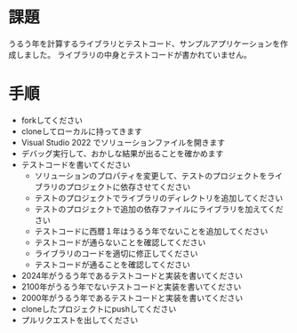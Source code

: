 # 課題

うるう年を計算するライブラリとテストコード、サンプルアプリケーションを作成しました。
ライブラリの中身とテストコードが書かれていません。

# 手順
- forkしてください
- cloneしてローカルに持ってきます
- Visual Studio 2022 でソリューションファイルを開きます
- デバッグ実行して、おかしな結果が出ることを確かめます
- テストコードを書いてください
    - ソリューションのプロパティを変更して、テストのプロジェクトをライブラリのプロジェクトに依存させてください
    - テストのプロジェクトでライブラリのディレクトリを追加してください
    - テストのプロジェクトで追加の依存ファイルにライブラリを加えてください
    - テストコードに西暦１年はうるう年でないことを追加してください
    - テストコードが通らないことを確認してください
    - ライブラリのコードを適切に修正してください
    - テストコードが通ることを確認してください
- 2024年がうるう年であるテストコードと実装を書いてください
- 2100年がうるう年でないテストコードと実装を書いてください
- 2000年がうるう年であるテストコードと実装を書いてください
- cloneしたプロジェクトにpushしてください
- プルリクエストを出してください



